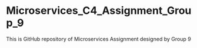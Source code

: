 # Microservices_C4_Assignment_Group_9
This is GitHub repository of Microservices Assignment designed by Group 9
